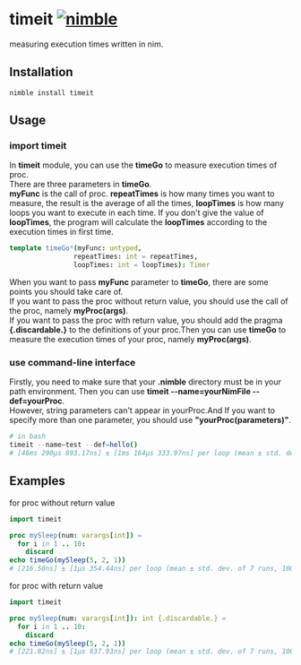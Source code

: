 # timeit [![nimble](https://raw.githubusercontent.com/yglukhov/nimble-tag/master/nimble.png)](https://github.com/yglukhov/nimble-tag)
measuring execution times written in nim.

## Installation
```text
nimble install timeit
```

## Usage

### import timeit
In **timeit** module, you can use the **timeGo** to
measure execution times of proc. \
There are three parameters in **timeGo**.\
**myFunc** is the call of proc. **repeatTimes** is
how many times you want to measure, the result is the average of all the times, **loopTimes** is how many loops you want to execute in each time.
If you don't give the value of **loopTimes**, the program will calculate the **loopTimes** according to the execution times in first time.    
```nim
template timeGo*(myFunc: untyped, 
                repeatTimes: int = repeatTimes, 
                loopTimes: int = loopTimes): Timer
```
When you want to pass **myFunc** parameter to **timeGo**, there are some points you should take care of. \
If you want to pass the proc without return value, you should use the call of the proc, namely **myProc(args)**. \
If you want to pass the proc with return value,
you should add the pragma **{.discardable.}** to the
definitions of your proc.Then you can use **timeGo**
to measure the execution times of your proc, namely **myProc(args)**.
### use command-line interface
Firstly, you need to make sure that your **.nimble** directory must be in your path environment.
Then you can use **timeit --name=yourNimFile --def=yourProc**. \
However, string parameters can't appear in yourProc.And If you want
to specify more than one parameter, you should use **"yourProc(parameters)"**.

```nim
# in bash
timeit --name=test --def=hello()
# [46ms 290μs 893.17ns] ± [1ms 164μs 333.97ns] per loop (mean ± std. dev. of 7 runs, 10 loops each)
```



## Examples
for proc without return value
```nim
import timeit

proc mySleep(num: varargs[int]) = 
  for i in 1 .. 10:
    discard
echo timeGo(mySleep(5, 2, 1))
# [216.50ns] ± [1μs 354.44ns] per loop (mean ± std. dev. of 7 runs, 1000000 loops each)
```
for proc with return value
```nim
import timeit

proc mySleep(num: varargs[int]): int {.discardable.} = 
  for i in 1 .. 10:
    discard
echo timeGo(mySleep(5, 2, 1)) 
# [221.82ns] ± [1μs 837.93ns] per loop (mean ± std. dev. of 7 runs, 1000000 loops each) 
```
